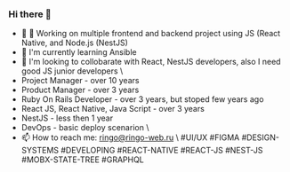 ### Hi there 👋

- 🔭 🔭 Working on multiple frontend and backend project using JS (React Native, and Node.js (NestJS)
- 🌱 I'm currently learning Ansible
- 👯 I'm looking to collobarate with React, NestJS developers, also I need good JS junior developers
\\
- Project Manager - over 10 years
- Product Manager - over 3 years
- Ruby On Rails Developer - over 3 years, but stoped few years ago
- React JS, React Native, Java Script - over 3 years
- NestJS - less then 1 year
- DevOps - basic deploy scenarion
\\
- 📫 How to reach me: ringo@ringo-web.ru
\\
#UI/UX #FIGMA #DESIGN-SYSTEMS
#DEVELOPING #REACT-NATIVE #REACT-JS #NEST-JS #MOBX-STATE-TREE #GRAPHQL

<!--
**ryskin/ryskin** is a ✨ _special_ ✨ repository because its `README.md` (this file) appears on your GitHub profile.

Here are some ideas to get you started:

- 🔭 I’m currently working on ...
- 🌱 I’m currently learning ...
- 👯 I’m looking to collaborate on ...
- 🤔 I’m looking for help with ...
- 💬 Ask me about ...
- 📫 How to reach me: ...
- 😄 Pronouns: ...
- ⚡ Fun fact: ...
-->

